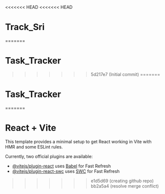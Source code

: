 <<<<<<< HEAD
<<<<<<< HEAD
# Track_Sri
=======
# Task_Tracker
>>>>>>> 5d217e7 (Initial commit)
=======
# Task_Tracker
=======
# React + Vite

This template provides a minimal setup to get React working in Vite with HMR and some ESLint rules.

Currently, two official plugins are available:

- [@vitejs/plugin-react](https://github.com/vitejs/vite-plugin-react/blob/main/packages/plugin-react/README.md) uses [Babel](https://babeljs.io/) for Fast Refresh
- [@vitejs/plugin-react-swc](https://github.com/vitejs/vite-plugin-react-swc) uses [SWC](https://swc.rs/) for Fast Refresh
>>>>>>> e1d5d69 (creating github repo)
>>>>>>> bb2a5a4 (resolve merge conflict)
